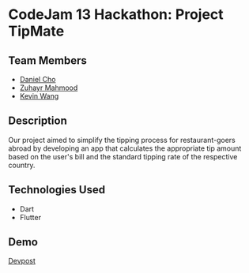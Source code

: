 # CodeJam 13 Hackathon: Project TipMate

## Team Members

- [Daniel Cho](https://github.com/daniel-heemang)
- [Zuhayr Mahmood](https://github.com/zuhayrmahmood)
- [Kevin Wang](https://github.com/devkevw)

## Description

Our project aimed to simplify the tipping process for restaurant-goers abroad by developing an app that calculates the appropriate tip amount based on the user's bill and the standard tipping rate of the respective country.

## Technologies Used

- Dart
- Flutter

## Demo

[Devpost](https://devpost.com/software/tipmate-app?ref_content=user-portfolio&ref_feature=in_progress)